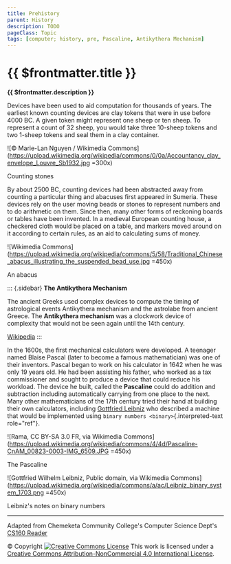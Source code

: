 ```yaml
---
title: Prehistory
parent: History
description: TODO
pageClass: Topic
tags: [computer; history, pre, Pascaline, Antikythera Mechanism]
---
```


# {{ $frontmatter.title }}
**{{ $frontmatter.description }}**

<KeyConcepts :ConceptArray= "[
{
  Concept:'Concept 1',
  Details:'Details of concept 1'
},
{  
  Concept:'Concept 2',
  Details:'Details of concept 2' 
}
]" />



Devices have been used to aid computation for thousands of years. The
earliest known counting devices are clay tokens that were in use before
4000 BC. A given token might represent one sheep or ten sheep. To
represent a count of 32 sheep, you would take three 10-sheep tokens and
two 1-sheep tokens and seal them in a clay container.

![© Marie-Lan Nguyen / Wikimedia
Commons](https://upload.wikimedia.org/wikipedia/commons/0/0a/Accountancy_clay_envelope_Louvre_Sb1932.jpg  =300x)

Counting stones

By about 2500 BC, counting devices had been abstracted away from
counting a particular thing and abacuses first appeared in Sumeria.
These devices rely on the user moving beads or stones to represent
numbers and to do arithmetic on them. Since then, many other forms of
reckoning boards or tables have been invented. In a medieval European
counting house, a checkered cloth would be placed on a table, and
markers moved around on it according to certain rules, as an aid to
calculating sums of money.

![Wikimedia
Commons](https://upload.wikimedia.org/wikipedia/commons/5/58/Traditional_Chinese_abacus_illustrating_the_suspended_bead_use.jpg  =450x)

An abacus

::: {.sidebar}
**The Antikythera Mechanism**

The ancient Greeks used complex devices to compute the timing of
astrological events Antikythera mechanism and the astrolabe from ancient
Greece. The **Antikythera mechanism** was a clockwork device of
complexity that would not be seen again until the 14th century.

[Wikipedia](http://en.wikipedia.org/wiki/Antikythera_mechanism)
:::


In the 1600s, the first mechanical calculators were developed. A
teenager named Blaise Pascal (later to become a famous mathematician)
was one of their inventors. Pascal began to work on his calculator in
1642 when he was only 19 years old. He had been assisting his father,
who worked as a tax commissioner and sought to produce a device that
could reduce his workload. The device he built, called the **Pascaline**
could do addition and subtraction including automatically carrying from
one place to the next. Many other mathematicians of the 17th century
tried their hand at building their own calculators, including [Gottfried
Leibniz](http://en.wikipedia.org/wiki/Gottfried_Leibniz) who described a
machine that would be implemented using
`binary numbers <binary>`{.interpreted-text role="ref"}.

![Rama, CC BY-SA 3.0 FR, via Wikimedia
Commons](https://upload.wikimedia.org/wikipedia/commons/4/4d/Pascaline-CnAM_00823-0003-IMG_6509.JPG =450x)

The Pascaline

![Gottfried Wilhelm Leibniz, Public domain, via Wikimedia
Commons](https://upload.wikimedia.org/wikipedia/commons/a/ac/Leibniz_binary_system_1703.png =450x)

Leibniz\'s notes on binary numbers

<hr>

Adapted from Chemeketa Community College's Computer Science Dept's [CS160 Reader](https://computerscience.chemeketa.edu/cs160Reader/index.html) 

&copy; Copyright <a rel="license" href="http://creativecommons.org/licenses/by-nc-sa/4.0/"><img alt="Creative Commons License" style="border-width:0" src="https://i.creativecommons.org/l/by-nc-sa/4.0/88x31.png" /></a> This work is licensed under a <a rel="license" href="http://creativecommons.org/licenses/by-nc-sa/4.0/">Creative Commons Attribution-NonCommercial 4.0 International License</a>.
